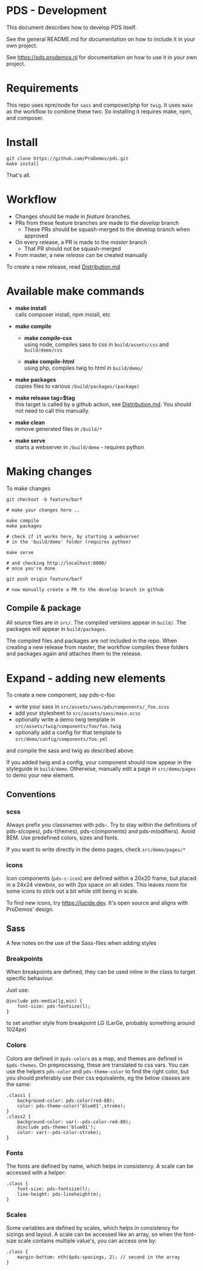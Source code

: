 PDS - Development
=============================

This document describes how to develop PDS itself.

See the general README.md for documentation on
how to include it in your own project.

See https://pds.prodemos.nl for documentation on
how to use it in your own project.

# Requirements 

This repo uses npm/node for `sass` and composer/php for `twig`.
It uses `make` as the workflow to combine these two. 
So installing it requires make, npm, and composer.

# Install 

```
git clone https://github.com/ProDemos/pds.git
make install
```

That's all.

# Workflow

 - Changes should be made in *feature* branches. 
 - PRs from these feature branches are made to the *develop* branch
   - These PRs should be squash-merged to the develop branch when approved
 - On every release, a PR is made to the *master* branch
   - That PR should not be squash-merged
 - From master, a new *release* can be created manually

To create a new release, read [Distribution.md](Distribution.md)


# Available make commands

- **make install**\
  calls composer install, npm install, etc

- **make compile** 
  - **make compile-css**\
    using node, compiles sass to css in `build/assets/css` and `build/demo/css`

  - **make compile-html**\
    using php, compiles twig to html in `build/demo/`

- **make packages** \
  copies files to various `/build/packages/(package)`

- **make release tag=$tag**\
  this target is called by a github action, see [Distribution.md](Distribution.md). You
  should not need to call this manually. 

- **make clean** \
  remove generated files in `/build/*`

- **make serve** \
  starts a webserver in `/build/demo` - requires python

# Making changes

To make changes
```
git checkout -b feature/barf

# make your changes here ..

make compile
make packages

# check if it works here, by starting a webserver 
# in the 'build/demo' folder (requires python)

make serve

# and checking http://localhost:8000/
# once you're done 

git push origin feature/barf

# now manually create a PR to the develop branch in github
```

## Compile & package

All source files are in `src/`.
The compiled versions appear in `build/`. 
The packages will appear in `build/packages`. 

The compiled files and packages are *not* included in the repo. When creating a 
new release from master, the workflow compiles these folders and
packages again and attaches them to the release.

# Expand - adding new elements

To create a new component, say pds-c-foo
  - write your sass in `src/assets/sass/pds/components/_foo.scss`
  - add your stylesheet to `src/assets/sass/main.scss`
  - optionally write a demo twig template in `src/assets/twig/components/foo/foo.twig`
  - optionally add a config for that template to `src/demo/config/components/foo.yml`

and compile the sass and twig as described above.

If you added twig and a config, your component 
should now appear in the styleguide in `build/demo`.
Otherwise, manually edit a page in `src/demo/pages` 
to demo your new element.

## Conventions

### scss

Always prefix you classnames with pds-. Try to stay
within the definitions of pds-s(copes), pds-t(hemes),
pds-c(omponents) and pds-m(odifiers). Avoid BEM.
Use predefined colors, sizes and fonts.

If you want to write directly in the demo pages, 
check `src/demo/pages/*`

### icons

Icon components (`pds-c-icon`) are defined within a 20x20 frame,
but placed in a 24x24 viewbox, so with 2px space on all sides.
This leaves room for some icons to stick out a bit while still
being in scale.

To find new icons, try https://lucide.dev. It's open source
and aligns with ProDemos' design.

## Sass

A few notes on the use of the Sass-files when adding styles

### Breakpoints

When breakpoints are defined, they can be used inline in the class to target specific behaviour.

Just use:
```
@include pds-media(lg,min) {
    font-size: pds-fontsize(l);
}
```
to set another style from breakpoint LG (LarGe, probably something around 1024px)


### Colors
Colors are defined in `$pds-colors` as a map, and themes are defined in `$pds-themes`. On preprocessing,
these are translated to css vars. You can use the helpers `pds-color` and `pds-theme-color` to find the right color,
but you should preferably use their css equivalents, eg the below classes are the same:

```
.class1 {
    background-color: pds-color(red-80);
    color: pds-theme-color('blue01',stroke); 
}
.class2 {
    background-color: var(--pds-color-red-80);
    @include pds-theme('blue01');
    color: var(--pds-color-stroke);
}
```

### Fonts

The fonts are defined by name, which helps in consistency. A scale can be accessed with a helper:
```
.class {
    font-size: pds-fontsize(l);
    line-height: pds-lineheight(m);
}
```

### Scales

Some variables are defined by scales, which helps in consistency for sizings and layout. A scale can be accessed like an array, so when the font-size scale contains multiple value's, you can access one by:
```
.class {
    margin-bottom: nth($pds-spacings, 2); // second in the array
}
```




